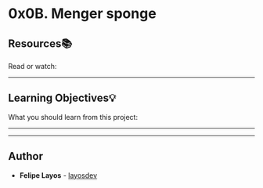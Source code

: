 # 0x0B. Menger sponge

## Resources:books:
Read or watch:

---
## Learning Objectives:bulb:
What you should learn from this project:

---
---

## Author
* **Felipe Layos** - [layosdev](https://github.com/layosdev)